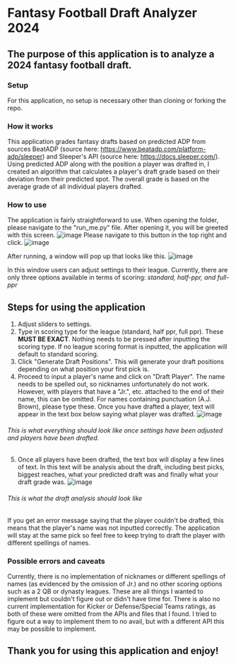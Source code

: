 # Fantasy Football Draft Analyzer 2024
## The purpose of this application is to analyze a 2024 fantasy football draft.

### Setup
For this application, no setup is necessary other than cloning or forking the repo. 

### How it works
This application grades fantasy drafts based on predicted ADP from sources BeatADP (source here: https://www.beatadp.com/platform-adp/sleeper) and Sleeper's API (source here: https://docs.sleeper.com/). Using predicted ADP along with the position a player was drafted in, I created an algorithm that calculates a player's draft grade based on their deviation from their predicted spot. The overall grade is based on the average grade of all individual players drafted.

### How to use
The application is fairly straightforward to use. When opening the folder, please navigate to the "run_me.py" file. After opening it, you will be greeted with this screen.
![image](https://github.com/user-attachments/assets/ea61c87b-086f-48ec-af0e-a7708d8c06d7)
Please navigate to this button in the top right and click.
![image](https://github.com/user-attachments/assets/cbd5aaff-b7f3-4230-bb19-c35d16e06647)

After running, a window will pop up that looks like this. ![image](https://github.com/user-attachments/assets/a5473a03-4885-4f81-8976-dc21039ce21d)

In this window users can adjust settings to their league. 
Currently, there are only three options available in terms of scoring: _standard, half-ppr, and full-ppr_

## Steps for using the application
1. Adjust sliders to settings.
2. Type in scoring type for the league (standard, half ppr, full ppr). These **MUST BE EXACT**. Nothing needs to be pressed after inputting the scoring type. If no league scoring format is inputted, the application will default to standard scoring.
3. Click "Generate Draft Positions". This will generate your draft positions depending on what position your first pick is.
4. Proceed to input a player's name and click on "Draft Player". The name needs to be spelled out, so nicknames unfortunately do not work. However, with players that have a "Jr.", etc. attached to the end of their name, this can be omitted. For names containing punctuation (A.J. Brown), please type these. Once you have drafted a player, text will appear in the text box below saying what player was drafted.
![image](https://github.com/user-attachments/assets/f8e18c8f-3fbc-4576-9353-28fa49893c0d)
###### This is what everything should look like once settings have been adjusted and players have been drafted.
5. Once all players have been drafted, the text box will display a few lines of text. In this text will be analysis about the draft, including best picks, biggest reaches, what your predicted draft was and finally what your draft grade was.
![image](https://github.com/user-attachments/assets/0fbdde37-1977-47ab-9b55-7fb98b42aa75)
###### This is what the draft analysis should look like

If you get an error message saying that the player couldn't be drafted, this means that the player's name was not inputted correctly. The application will stay at the same pick so feel free to keep trying to draft the player with different spellings of names.

### Possible errors and caveats
Currently, there is no implementation of nicknames or different spellings of names (as evidenced by the omission of Jr.) and no other scoring options such as a 2 QB or dynasty leagues. These are all things I wanted to implement but couldn't figure out or didn't have time for. There is also no current implementation for Kicker or Defense/Special Teams ratings, as both of these were omitted from the APIs and files that I found. I tried to figure out a way to implement them to no avail, but with a different API this may be possible to implement.

## Thank you for using this application and enjoy!
